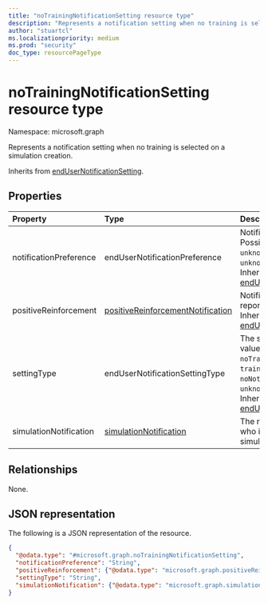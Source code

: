 ```yaml
---
title: "noTrainingNotificationSetting resource type"
description: "Represents a notification setting when no training is selected on a simulation creation."
author: "stuartcl"
ms.localizationpriority: medium
ms.prod: "security"
doc_type: resourcePageType
---
```


# noTrainingNotificationSetting resource type

Namespace: microsoft.graph

Represents a notification setting when no training is selected on a simulation creation.

Inherits from [endUserNotificationSetting](../resources/endusernotificationsetting.md).

## Properties

|Property|Type|Description|
|:---|:---|:---|
|notificationPreference|endUserNotificationPreference|Notification preference. Possible values are: `unknown`, `microsoft`, `custom`, `unknownFutureValue`. Inherited from [endUserNotificationSetting](../resources/endusernotificationsetting.md).|
|positiveReinforcement|[positiveReinforcementNotification](../resources/positivereinforcementnotification.md)|Notification for users who reported the phish email. Inherited from [endUserNotificationSetting](../resources/endusernotificationsetting.md).|
|settingType|endUserNotificationSettingType|The setting type. Possible values are: `unknown`, `noTraining`, `trainingSelected`, `noNotification`, `unknownFutureValue`. Inherited from [endUserNotificationSetting](../resources/endusernotificationsetting.md).|
|simulationNotification|[simulationNotification](../resources/simulationnotification.md)|The notification for the user who is part of the simulation.|

## Relationships

None.

## JSON representation

The following is a JSON representation of the resource.

<!-- {
  "blockType": "resource",
  "@odata.type": "microsoft.graph.noTrainingNotificationSetting"
}
-->
``` json
{
  "@odata.type": "#microsoft.graph.noTrainingNotificationSetting",
  "notificationPreference": "String",
  "positiveReinforcement": {"@odata.type": "microsoft.graph.positiveReinforcementNotification"},
  "settingType": "String",
  "simulationNotification": {"@odata.type": "microsoft.graph.simulationNotification"}
}
```
